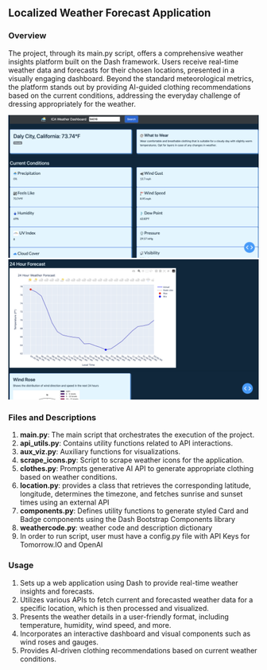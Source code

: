 
## Localized Weather Forecast Application

### Overview
The project, through its main.py script, offers a comprehensive weather insights
platform built on the Dash framework. Users receive real-time weather data and 
forecasts for their chosen locations, presented in a visually engaging dashboard. 
Beyond the standard meteorological metrics, the platform stands out by providing
AI-guided clothing recommendations based on the current conditions, addressing 
the everyday challenge of dressing appropriately for the weather.

![Dashboard Screenshot](./images/dashboard-screenshot.png)
![Forecast Screenshot](./images/forecast-screenshot.png)

### Files and Descriptions
1. **main.py**: The main script that orchestrates the execution of the project.
2. **api_utils.py**: Contains utility functions related to API interactions.
3. **aux_viz.py**: Auxiliary functions for visualizations.
4. **scrape_icons.py**: Script to scrape weather icons for the application.
5. **clothes.py**: Prompts generative AI API to generate appropriate clothing based on weather conditions.
6. **location.py**: provides a class that retrieves the corresponding latitude, longitude, determines the timezone, and fetches sunrise and sunset times using an external API
7. **components.py**: Defines utility functions to generate styled Card and Badge components using the Dash Bootstrap Components library
8. **weathercode.py**: weather code and description dictionary
9. In order to run script, user must have a config.py file with API Keys for Tomorrow.IO and OpenAI
                   
      

### Usage

1. Sets up a web application using Dash to provide real-time weather insights 
   and forecasts.
2. Utilizes various APIs to fetch current and forecasted weather data for a 
   specific location, which is then processed and visualized.
3. Presents the weather details in a user-friendly format, including temperature, 
   humidity, wind speed, and more.
4. Incorporates an interactive dashboard and visual components such as wind 
   roses and gauges.
5. Provides AI-driven clothing recommendations based on current weather 
   conditions.
   




